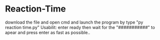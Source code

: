 # Reaction-Time
download the file and open cmd and launch the program by type "py reaction time.py" 
Usabilit: enter ready then wait for the "###########" to apear and press enter as fast as possible..
